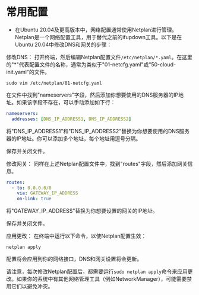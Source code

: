 # 常用配置

- 在Ubuntu 20.04及更高版本中，网络配置通常使用Netplan进行管理。Netplan是一个网络配置工具，用于替代之前的ifupdown工具。以下是在Ubuntu 20.04中修改DNS和网关的步骤：

修改DNS：
   打开终端，然后编辑Netplan配置文件`/etc/netplan/*.yaml`。在这里的"*"代表配置文件的名称，通常为类似于"01-netcfg.yaml"或"50-cloud-init.yaml"的文件。

   ```
   sudo vim /etc/netplan/01-netcfg.yaml
   ```

   在文件中找到"nameservers"字段，然后添加你想要使用的DNS服务器的IP地址。如果该字段不存在，可以手动添加如下行：

   ```yaml
   nameservers:
     addresses: [DNS_IP_ADDRESS1, DNS_IP_ADDRESS2]
   ```

   将"DNS_IP_ADDRESS1"和"DNS_IP_ADDRESS2"替换为你想要使用的DNS服务器的IP地址。你可以添加多个地址，每个地址用逗号分隔。

   保存并关闭文件。

修改网关：
   同样在上述Netplan配置文件中，找到"routes"字段，然后添加网关信息。

   ```yaml
   routes:
     - to: 0.0.0.0/0
       via: GATEWAY_IP_ADDRESS
       on-link: true
   ```

   将"GATEWAY_IP_ADDRESS"替换为你想要设置的网关的IP地址。

   保存并关闭文件。

应用更改：
   在终端中运行以下命令，以使Netplan配置生效：

   ```
   netplan apply
   ```

   配置将会应用到你的网络接口，DNS和网关设置将会更新。

请注意，每次修改Netplan配置后，都需要运行`sudo netplan apply`命令来应用更改。如果你的系统中有其他网络管理工具（例如NetworkManager），可能需要禁用它们以避免冲突。
